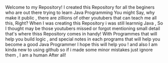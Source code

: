 Welcome to my Repository!
I created this Repository for all the beginers who are out there trying to learn Java Programming
You might Say, why make it public , there are zillions of other youtubers that can teach me all this, Right?
When I was creating this Repository i was still learnnig Java , So I thought may be those youtubers missed or forgot mentioning small detail
that's where thiss Repository comes in handy!
   With Programmes that will help you build logic , and special notes in each programs that will help you become a good Java Programmer
I hope this will help you !
and also I am kinda new to using github so if i made some minor mistakes just ignore them , I am a human After all!

